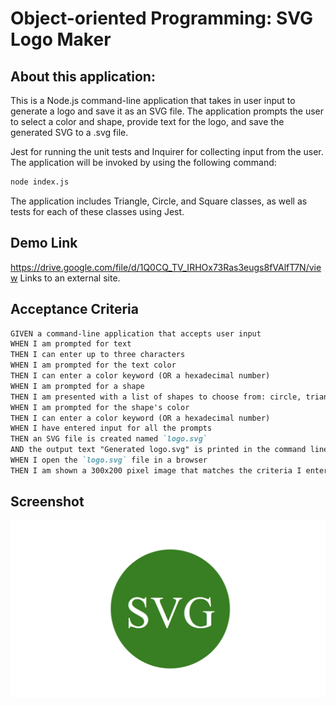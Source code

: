 # Object-oriented Programming: SVG Logo Maker

## About this application:
This is a Node.js command-line application that takes in user input to generate a logo and save it as an SVG file. The application prompts the user to select a color and shape, provide text for the logo, and save the generated SVG to a .svg file.

 Jest for running the unit tests and Inquirer for collecting input from the user. The application will be invoked by using the following command:

```bash
node index.js
```
The application includes Triangle, Circle, and Square classes, as well as tests for each of these classes using Jest.

## Demo Link
https://drive.google.com/file/d/1Q0CQ_TV_IRHOx73Ras3eugs8fVAlfT7N/view Links to an external site.

## Acceptance Criteria

```md
GIVEN a command-line application that accepts user input
WHEN I am prompted for text
THEN I can enter up to three characters
WHEN I am prompted for the text color
THEN I can enter a color keyword (OR a hexadecimal number)
WHEN I am prompted for a shape
THEN I am presented with a list of shapes to choose from: circle, triangle, and square
WHEN I am prompted for the shape's color
THEN I can enter a color keyword (OR a hexadecimal number)
WHEN I have entered input for all the prompts
THEN an SVG file is created named `logo.svg`
AND the output text "Generated logo.svg" is printed in the command line
WHEN I open the `logo.svg` file in a browser
THEN I am shown a 300x200 pixel image that matches the criteria I entered
```

## Screenshot
![svg logo](./images/image.png)